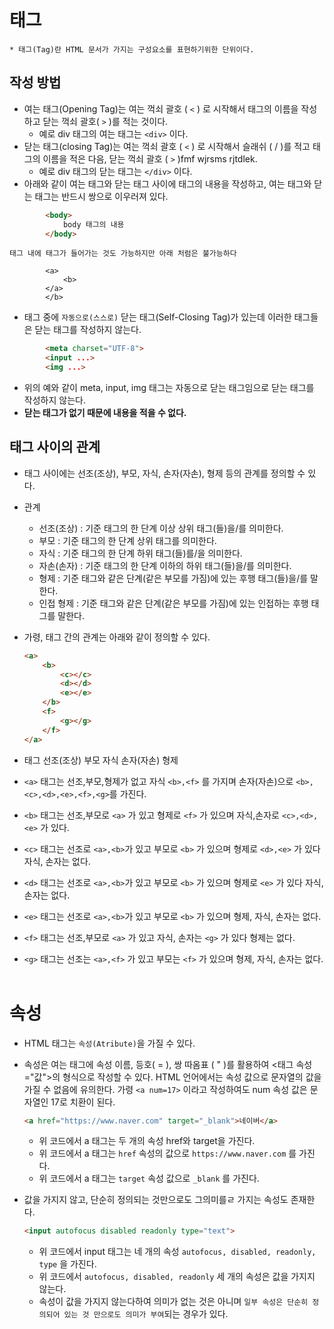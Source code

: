 # 태그
    * 태그(Tag)란 HTML 문서가 가지는 구성요소를 표현하기위한 단위이다.

## 작성 방법
* 여는 태그(Opening Tag)는 여는 꺽쇠 괄호 ( `<` ) 로 시작해서 태그의 이름을 작성하고 닫는 꺽쇠 괄호( `>` )를 적는 것이다.
    * 예로 div 태그의 여는 태그는 `<div>` 이다.
* 닫는 태그(closing Tag)는 여는 꺽쇠 괄호 ( `<` ) 로 시작해서 슬래쉬 ( / )를 적고 태그의 이름을 적은 다음, 닫는 꺽쇠 괄호 ( `>` )fmf wjrsms rjtdlek.
    * 예로 div 태그의 닫는 태그는 `</div>` 이다.
* 아래와 같이 여는 태그와 닫는 태그 사이에 태그의 내용을 작성하고, 여는 태그와 닫는 태그는 반드시 쌍으로 이우러져 있다.
```html
        <body>
            body 태그의 내용
        </body>
```
    태그 내에 태그가 들어가는 것도 가능하지만 아래 처럼은 불가능하다

            <a>
                <b>
            </a>
            </b>

* 태그 중에 `자동으로(스스로)` 닫는 태그(Self-Closing Tag)가 있는데 이러한 태그들은 닫는 태그를 작성하지 않는다.
```html
        <meta charset="UTF-8">
        <input ...>
        <img ...>
``` 
* 위의 예와 같이 meta, input, img 태그는 자동으로 닫는 태그임으로 닫는 태그를 작성하지 않는다.
* **닫는 태그가 없기 때문에 내용을 적을 수 없다.**

## 태그 사이의 관계
* 태그 사이에는 선조(조상), 부모, 자식, 손자(자손), 형제 등의 관계를 정의할 수 있다. 
* 관계
    * 선조(조상) : 기준 태그의 한 단계 이상 상위 태그(들)을/를 의미한다.
    * 부모 : 기준 태그의 한 단계 상위 태그를 의미한다.
    * 자식 : 기준 태그의 한 단계 하위 태그(들)를/을 의미한다.
    * 자손(손자) : 기준 태그의 한 단계 이하의 하위 태그(들)을/를 의미한다.
    * 형제 : 기준 태그와 같은 단계(같은 부모를 가짐)에 있는 후행 태그(들)을/를 말한다.
    * 인접 형제 : 기준 태그와 같은 단계(같은 부모를 가짐)에 있는 인접하는 후행 태그를 말한다.
* 가령, 태그 간의 관계는 아래와 같이 정의할 수 있다.

    ```html
    <a>    
        <b>
            <c></c>
            <d></d>
            <e></e>
        </b>
        <f>
            <g></g>
        </f>
    </a>
    ```
* 태그 선조(조상) 부모 자식 손자(자손) 형제<br>
* `<a>` 태그는 선조,부모,형제가 없고 자식 `<b>,<f>` 를 가지며 손자(자손)으로 `<b>,<c>,<d>,<e>,<f>,<g>`를 가진다.<br>
* `<b>` 태그는 선조,부모로 `<a>` 가 있고 형제로 `<f>` 가 있으며 자식,손자로 `<c>,<d>,<e>` 가 있다.<br>
* `<c>` 태그는 선조로 `<a>,<b>`가 있고 부모로 `<b>` 가 있으며 형제로 `<d>,<e>` 가 있다 자식, 손자는 없다.<br>
* `<d>` 태그는 선조로 `<a>,<b>`가 있고 부모로 `<b>` 가 있으며 형제로 `<e>` 가 있다 자식, 손자는 없다.<br>
* `<e>` 태그는 선조로 `<a>,<b>`가 있고 부모로 `<b>` 가 있으며 형제, 자식, 손자는 없다.<br>
* `<f>` 태그는 선조,부모로 `<a>` 가 있고 자식, 손자는 `<g>` 가 있다 형제는 없다.<br>
* `<g>` 태그는 선조는 `<a>,<f>` 가 있고 부모는 `<f>` 가 있으며 형제, 자식, 손자는 없다.<br><br>

# 속성
* HTML 태그는 `속성(Atribute)`을 가질 수 있다.
* 속성은 여는 태그에 속성 이름, 등호( = ), 쌍 따옴표 ( " )를 활용하여 <태그 속성="값">의 형식으로 작성할 수 있다. HTML 언어에서는 속성 값으로 문자열의 값을 가질 수 없음에 유의한다. 가령 `<a num=17>` 이라고 작성하여도 num 속성 값은 문자열인 17로 치환이 된다.

    ```html
    <a href="https://www.naver.com" target="_blank">네이버</a>
    ```
    * 위 코드에서 a 태그는 두 개의 속성 href와 target을 가진다. 
    * 위 코드에서 a 태그는 `href` 속성의 값으로 `https://www.naver.com` 를 가진다.
    * 위 코드에서 a 태그는 `target` 속성 값으로 `_blank` 를 가진다.

* 값을 가지지 않고, 단순히 정의되는 것만으로도 그의미를ㄹ 가지는 속성도 존재한다.

     ```html
     <input autofocus disabled readonly type="text">
     ```
     
    * 위 코드에서 input 태그는 네 개의 속성 `autofocus, disabled, readonly, type` 을 가진다.
    * 위 코드에서 `autofocus, disabled, readonly` 세 개의 속성은 값을 가지지 않는다.
    * 속성이 값을 가지지 않는다하여 의미가 없는 것은 아니며 `일부 속성은 단순히 정의되어 있는 것 만으로도 의미가 부여`되는 경우가 있다.